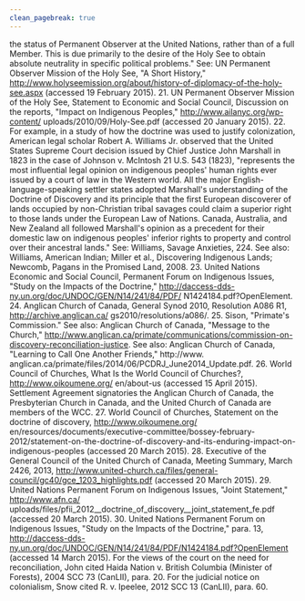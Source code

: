 ```yaml
---
clean_pagebreak: true
---
```


the status of Permanent Observer at the United Nations, rather than of a full Member. This is due primarily to the desire of the Holy See to obtain absolute neutrality in specific political problems." See: UN Permanent Observer Mission of the Holy See, "A Short History," http://www.holyseemission.org/about/history-of-diplomacy-of-the-holy-see.aspx (accessed 19 February 2015). 21. UN Permanent Observer Mission of the Holy See, Statement to Economic and Social Council, Discussion on the reports, "Impact on Indigenous Peoples," http://www.ailanyc.org/wp-content/ uploads/2010/09/Holy-See.pdf (accessed 20 January 2015). 22. For example, in a study of how the doctrine was used to justify colonization, American legal scholar Robert A. Williams Jr. observed that the United States Supreme Court decision issued by Chief Justice John Marshall in 1823 in the case of Johnson v. McIntosh 21 U.S. 543 (1823), "represents the most influential legal opinion on indigenous peoples' human rights ever issued by a court of law in the Western world. All the major English-language-speaking settler states adopted Marshall's understanding of the Doctrine of Discovery and its principle that the first European discoverer of lands occupied by non-Christian tribal savages could claim a superior right to those lands under the European Law of Nations. Canada, Australia, and New Zealand all followed Marshall's opinion as a precedent for their domestic law on indigenous peoples' inferior rights to property and control over their ancestral lands." See: Williams, Savage Anxieties, 224. See also: Williams, American Indian; Miller et al., Discovering Indigenous Lands; Newcomb, Pagans in the Promised Land, 2008. 23. United Nations Economic and Social Council, Permanent Forum on Indigenous Issues, "Study on the Impacts of the Doctrine," http://daccess-dds-ny.un.org/doc/UNDOC/GEN/N14/241/84/PDF/ N1424184.pdf?OpenElement. 24. Anglican Church of Canada, General Synod 2010, Resolution A086 R1, http://archive.anglican.ca/ gs2010/resolutions/a086/. 25. Sison, "Primate's Commission." See also: Anglican Church of Canada, "Message to the Church," http://www.anglican.ca/primate/communications/commission-on-discovery-reconciliation-justice. See also: Anglican Church of Canada, "Learning to Call One Another Friends," http://www. anglican.ca/primate/files/2014/06/PCDRJ_June2014_Update.pdf. 26. World Council of Churches, What Is the World Council of Churches?, http://www.oikoumene.org/ en/about-us (accessed 15 April 2015). Settlement Agreement signatories the Anglican Church of Canada, the Presbyterian Church in Canada, and the United Church of Canada are members of the WCC. 27. World Council of Churches, Statement on the doctrine of discovery, http://www.oikoumene.org/ en/resources/documents/executive-committee/bossey-february-2012/statement-on-the-doctrine-of-discovery-and-its-enduring-impact-on-indigenous-peoples (accessed 20 March 2015). 28. Executive of the General Council of the United Church of Canada, Meeting Summary, March 2426, 2013, http://www.united-church.ca/files/general-council/gc40/gce_1203_highlights.pdf (accessed 20 March 2015). 29. United Nations Permanent Forum on Indigenous Issues, "Joint Statement," http://www.afn.ca/ uploads/files/pfii_2012__doctrine_of_discovery__joint_statement_fe.pdf (accessed 20 March 2015). 30. United Nations Permanent Forum on Indigenous Issues, "Study on the Impacts of the Doctrine," para. 13, http://daccess-dds-ny.un.org/doc/UNDOC/GEN/N14/241/84/PDF/N1424184.pdf?OpenElement (accessed 14 March 2015). For the views of the court on the need for reconciliation, John cited Haida Nation v. British Columbia (Minister of Forests), 2004 SCC 73 (CanLII), para. 20. For the judicial notice on colonialism, Snow cited R. v. Ipeelee, 2012 SCC 13 (CanLII), para. 60.
